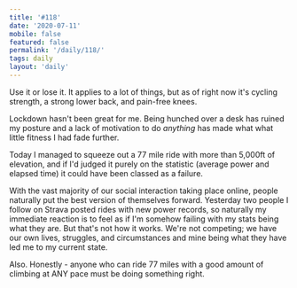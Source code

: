 ```yaml
---
title: '#118'
date: '2020-07-11'
mobile: false
featured: false
permalink: '/daily/118/'
tags: daily
layout: 'daily'
---
```


Use it or lose it. It applies to a lot of things, but as of right now it's cycling strength, a strong lower back, and pain-free knees.

Lockdown hasn't been great for me. Being hunched over a desk has ruined my posture and a lack of motivation to do _anything_ has made what what little fitness I had fade further.

Today I managed to squeeze out a 77 mile ride with more than 5,000ft of elevation, and if I'd judged it purely on the statistic (average power and elapsed time) it could have been classed as a failure.

With the vast majority of our social interaction taking place online, people naturally put the best version of themselves forward. Yesterday two people I follow on Strava posted rides with new power records, so naturally my immediate reaction is to feel as if I'm somehow failing with my stats being what they are. But that's not how it works. We're not competing; we have our own lives, struggles, and circumstances and mine being what they have led me to my current state.

Also. Honestly - anyone who can ride 77 miles with a good amount of climbing at ANY pace must be doing something right.
